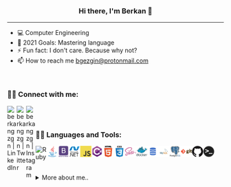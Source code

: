 <h3 align="center" >Hi there, I'm Berkan  👋</h3> 

---

- 💻 Computer Engineering
- 🥅 2021 Goals: Mastering language
- ⚡ Fun fact: I don't care. Because why not?
- 📫  How to reach me bgezgin@protonmail.com
<br>

<!-- 
### Spotify Playing 🎧

[<img src="https://now-playing-codestackr.vercel.app/api/spotify-playing" alt="berkangzgn Spotify Playing" width="350" />](https://open.spotify.com/user/21sjfgc7d56h37uvlme7ehtey)
<br>
-->

### 🐱‍🏍 Connect with me:

[<img align="left" alt="berkangzgn | LinkedIn" width="22px" src="https://cdn.jsdelivr.net/npm/simple-icons@v3/icons/linkedin.svg" />][linkedin]
[<img align="left" alt="berkangzgn | Twitter" width="22px" src="https://cdn.jsdelivr.net/npm/simple-icons@v3/icons/twitter.svg" />][twitter]
[<img align="left" alt="berkangzgn | Instagram" width="22px" src="https://cdn.jsdelivr.net/npm/simple-icons@v3/icons/instagram.svg" />][instagram]

<!-- [![Twitter Follow](https://img.shields.io/twitter/follow/berkangzgn?color=1DA1F2&logo=twitter&style=for-the-badge)](https://twitter.com/intent/follow?original_referer=https%3A%2F%2Fgithub.com%2Fberkangzgn&screen_name=berkangzgn) -->
<br><br>


### 🤦‍♂️ Languages and Tools:

<img align="left" alt="Ruby" width="26px" src="https://avatars2.githubusercontent.com/u/210414?s=200&v=4" />
<img align="left" alt="Java" width="26px" src="https://raw.githubusercontent.com/devicons/devicon/master/icons/java/java-original.svg" />
<img align="left" alt="C#" width="26px" src="https://raw.githubusercontent.com/devicons/devicon/master/icons/bootstrap/bootstrap-plain-wordmark.svg"  />
<img align="left" alt="ASP.NET" width="26px" src="https://raw.githubusercontent.com/devicons/devicon/master/icons/dot-net/dot-net-original-wordmark.svg"  />
<img align="left" alt="JavaScript" width="26px" src="https://raw.githubusercontent.com/github/explore/80688e429a7d4ef2fca1e82350fe8e3517d3494d/topics/javascript/javascript.png" />
<img align="left" alt="bootstrap" width="26px" src="https://raw.githubusercontent.com/devicons/devicon/master/icons/csharp/csharp-original.svg"  />
<img align="left" alt="HTML5" width="26px" src="https://raw.githubusercontent.com/github/explore/80688e429a7d4ef2fca1e82350fe8e3517d3494d/topics/html/html.png" />
<img align="left" alt="CSS3" width="26px" src="https://raw.githubusercontent.com/github/explore/80688e429a7d4ef2fca1e82350fe8e3517d3494d/topics/css/css.png" />
<img align="left" alt="Sass" width="26px" src="https://raw.githubusercontent.com/github/explore/80688e429a7d4ef2fca1e82350fe8e3517d3494d/topics/sass/sass.png" />
<img align="left" alt="Docker" width="26px" src="https://raw.githubusercontent.com/devicons/devicon/master/icons/docker/docker-original-wordmark.svg" />
<img align="left" alt="SQL" width="26px" src="https://raw.githubusercontent.com/github/explore/80688e429a7d4ef2fca1e82350fe8e3517d3494d/topics/sql/sql.png" />
<img align="left" alt="MySQL" width="26px" src="https://raw.githubusercontent.com/github/explore/80688e429a7d4ef2fca1e82350fe8e3517d3494d/topics/mysql/mysql.png" />
<img align="left" alt="PostgreSQL" width="26px" src="https://raw.githubusercontent.com/devicons/devicon/master/icons/postgresql/postgresql-original-wordmark.svg" />
<!-- <img align="left" alt="Visual Studio Code" width="26px" src="https://camo.githubusercontent.com/ff2725410fd26b91a5539552d4c74e14a0ee6f83053f8c6b3d13815d1602188a/68747470733a2f2f696d672e69636f6e73382e636f6d2f636f6c6f722f33302f76697375616c2d73747564696f2d636f64652d323031392e706e67" /> -->
<img align="left" alt="Git" width="26px" src="https://raw.githubusercontent.com/github/explore/80688e429a7d4ef2fca1e82350fe8e3517d3494d/topics/git/git.png" />
<img align="left" alt="GitHub" width="26px" src="https://raw.githubusercontent.com/github/explore/78df643247d429f6cc873026c0622819ad797942/topics/github/github.png" />
<img align="left" alt="Terminal" width="26px" src="https://raw.githubusercontent.com/github/explore/80688e429a7d4ef2fca1e82350fe8e3517d3494d/topics/terminal/terminal.png" />

<br><br><br>


<details><br>
  <summary>More about me..</summary>
  
  <img align="left" src="https://github-readme-stats.vercel.app/api/top-langs/?username=berkangzgn&layout=compact" alt="berkangzgn" />
  <img align="right">&nbsp;<img src="https://github-readme-stats.vercel.app/api?username=berkangzgn&show_icons=true&count_private=true&theme=light" /><br><br>
  <!-- <p align="left">&nbsp;<img src="https://github-readme-stats.vercel.app/api?username=berkangzgn&show_icons=true&count_private=true&theme=light" /></p> -->
  <br/>

  <img src="https://komarev.com/ghpvc/?username=berkangzgn" />

  [twitter]: https://twitter.com/berkangzgn
  [instagram]: https://instagram.com/berkangzgn
  [linkedin]: https://linkedin.com/in/berkan-gezgin-099021160
</details>
